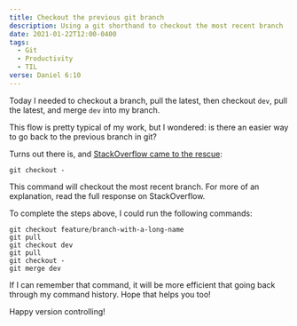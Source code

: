 ```yaml
---
title: Checkout the previous git branch
description: Using a git shorthand to checkout the most recent branch
date: 2021-01-22T12:00-0400
tags:
  - Git
  - Productivity
  - TIL
verse: Daniel 6:10
---
```


Today I needed to checkout a branch, pull the latest, then checkout `dev`, pull the latest, and merge `dev` into my branch.

This flow is pretty typical of my work, but I wondered: is there an easier way to go back to the previous branch in git?

Turns out there is, and [StackOverflow came to the rescue](https://stackoverflow.com/a/7207542/8486161):

```shell
git checkout -
```

This command will checkout the most recent branch. For more of an explanation, read the full response on StackOverflow.

To complete the steps above, I could run the following commands:

```shell
git checkout feature/branch-with-a-long-name
git pull
git checkout dev
git pull
git checkout -
git merge dev
```

If I can remember that command, it will be more efficient that going back through my command history. Hope that helps you too!

Happy version controlling!